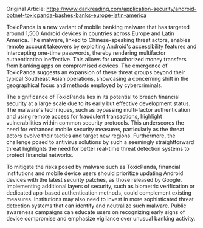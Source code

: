 Original Article: https://www.darkreading.com/application-security/android-botnet-toxicpanda-bashes-banks-europe-latin-america

ToxicPanda is a new variant of mobile banking malware that has targeted around 1,500 Android devices in countries across Europe and Latin America. The malware, linked to Chinese-speaking threat actors, enables remote account takeovers by exploiting Android's accessibility features and intercepting one-time passwords, thereby rendering multifactor authentication ineffective. This allows for unauthorized money transfers from banking apps on compromised devices. The emergence of ToxicPanda suggests an expansion of these threat groups beyond their typical Southeast Asian operations, showcasing a concerning shift in the geographical focus and methods employed by cybercriminals.

The significance of ToxicPanda lies in its potential to breach financial security at a large scale due to its early but effective development status. The malware's techniques, such as bypassing multi-factor authentication and using remote access for fraudulent transactions, highlight vulnerabilities within common security protocols. This underscores the need for enhanced mobile security measures, particularly as the threat actors evolve their tactics and target new regions. Furthermore, the challenge posed to antivirus solutions by such a seemingly straightforward threat highlights the need for better real-time threat detection systems to protect financial networks.

To mitigate the risks posed by malware such as ToxicPanda, financial institutions and mobile device users should prioritize updating Android devices with the latest security patches, as those released by Google. Implementing additional layers of security, such as biometric verification or dedicated app-based authentication methods, could complement existing measures. Institutions may also need to invest in more sophisticated threat detection systems that can identify and neutralize such malware. Public awareness campaigns can educate users on recognizing early signs of device compromise and emphasize vigilance over unusual banking activity.